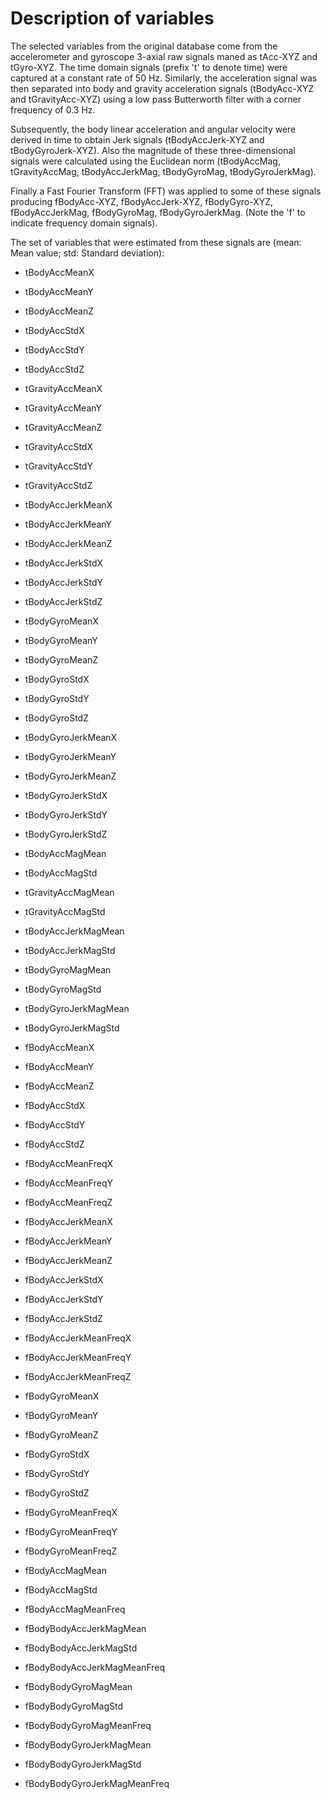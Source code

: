 # Description of variables

The selected variables from the original database come from the accelerometer and gyroscope 3-axial raw signals maned as tAcc-XYZ and tGyro-XYZ.
The time domain signals (prefix 't' to denote time) were captured at a constant rate of 50 Hz.
Similarly, the acceleration signal was then separated into body and gravity acceleration signals (tBodyAcc-XYZ and tGravityAcc-XYZ) using a low pass Butterworth filter with a corner frequency of 0.3 Hz. 

Subsequently, the body linear acceleration and angular velocity were derived in time to obtain Jerk signals (tBodyAccJerk-XYZ and tBodyGyroJerk-XYZ).
Also the magnitude of these three-dimensional signals were calculated using the Euclidean norm (tBodyAccMag, tGravityAccMag, tBodyAccJerkMag, tBodyGyroMag, tBodyGyroJerkMag). 

Finally a Fast Fourier Transform (FFT) was applied to some of these signals producing fBodyAcc-XYZ, fBodyAccJerk-XYZ, fBodyGyro-XYZ, fBodyAccJerkMag, fBodyGyroMag, fBodyGyroJerkMag.
(Note the 'f' to indicate frequency domain signals). 

The set of variables that were estimated from these signals are (mean: Mean value; std: Standard deviation):

* tBodyAccMeanX
* tBodyAccMeanY
* tBodyAccMeanZ
* tBodyAccStdX
* tBodyAccStdY
* tBodyAccStdZ

* tGravityAccMeanX
* tGravityAccMeanY
* tGravityAccMeanZ
* tGravityAccStdX
* tGravityAccStdY
* tGravityAccStdZ

* tBodyAccJerkMeanX
* tBodyAccJerkMeanY
* tBodyAccJerkMeanZ
* tBodyAccJerkStdX
* tBodyAccJerkStdY
* tBodyAccJerkStdZ

* tBodyGyroMeanX
* tBodyGyroMeanY
* tBodyGyroMeanZ
* tBodyGyroStdX
* tBodyGyroStdY
* tBodyGyroStdZ

* tBodyGyroJerkMeanX
* tBodyGyroJerkMeanY
* tBodyGyroJerkMeanZ
* tBodyGyroJerkStdX
* tBodyGyroJerkStdY
* tBodyGyroJerkStdZ

* tBodyAccMagMean
* tBodyAccMagStd

* tGravityAccMagMean
* tGravityAccMagStd

* tBodyAccJerkMagMean
* tBodyAccJerkMagStd

* tBodyGyroMagMean
* tBodyGyroMagStd

* tBodyGyroJerkMagMean
* tBodyGyroJerkMagStd

* fBodyAccMeanX
* fBodyAccMeanY
* fBodyAccMeanZ
* fBodyAccStdX
* fBodyAccStdY
* fBodyAccStdZ

* fBodyAccMeanFreqX
* fBodyAccMeanFreqY
* fBodyAccMeanFreqZ
* fBodyAccJerkMeanX
* fBodyAccJerkMeanY
* fBodyAccJerkMeanZ

* fBodyAccJerkStdX
* fBodyAccJerkStdY
* fBodyAccJerkStdZ
* fBodyAccJerkMeanFreqX
* fBodyAccJerkMeanFreqY
* fBodyAccJerkMeanFreqZ

* fBodyGyroMeanX
* fBodyGyroMeanY
* fBodyGyroMeanZ
* fBodyGyroStdX
* fBodyGyroStdY
* fBodyGyroStdZ

* fBodyGyroMeanFreqX
* fBodyGyroMeanFreqY
* fBodyGyroMeanFreqZ

* fBodyAccMagMean
* fBodyAccMagStd
* fBodyAccMagMeanFreq

* fBodyBodyAccJerkMagMean
* fBodyBodyAccJerkMagStd
* fBodyBodyAccJerkMagMeanFreq
* fBodyBodyGyroMagMean
* fBodyBodyGyroMagStd
* fBodyBodyGyroMagMeanFreq
* fBodyBodyGyroJerkMagMean
* fBodyBodyGyroJerkMagStd
* fBodyBodyGyroJerkMagMeanFreq
